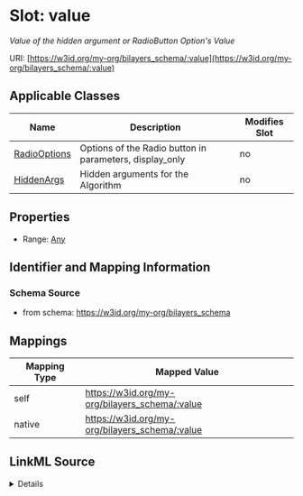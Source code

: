 

# Slot: value


_Value of the hidden argument or RadioButton Option's Value_





URI: [https://w3id.org/my-org/bilayers_schema/:value](https://w3id.org/my-org/bilayers_schema/:value)



<!-- no inheritance hierarchy -->





## Applicable Classes

| Name | Description | Modifies Slot |
| --- | --- | --- |
| [RadioOptions](RadioOptions.md) | Options of the Radio button in parameters, display_only |  no  |
| [HiddenArgs](HiddenArgs.md) | Hidden arguments for the Algorithm |  no  |







## Properties

* Range: [Any](Any.md)





## Identifier and Mapping Information







### Schema Source


* from schema: https://w3id.org/my-org/bilayers_schema




## Mappings

| Mapping Type | Mapped Value |
| ---  | ---  |
| self | https://w3id.org/my-org/bilayers_schema/:value |
| native | https://w3id.org/my-org/bilayers_schema/:value |




## LinkML Source

<details>
```yaml
name: value
description: Value of the hidden argument or RadioButton Option's Value
from_schema: https://w3id.org/my-org/bilayers_schema
rank: 1000
alias: value
domain_of:
- HiddenArgs
- RadioOptions
range: Any

```
</details>